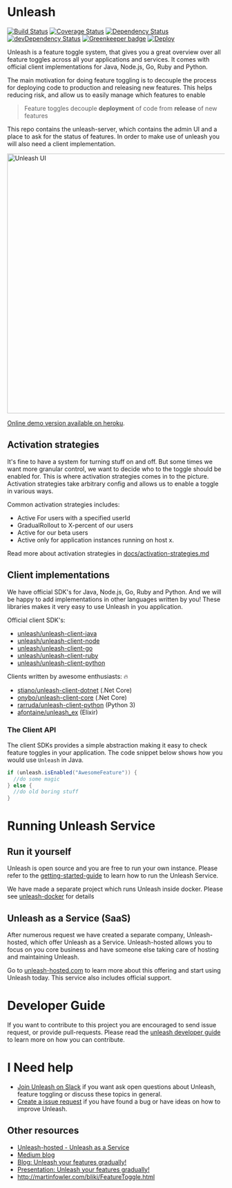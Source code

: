 # Unleash

[![Build Status](https://travis-ci.org/Unleash/unleash.svg?branch=master)](https://travis-ci.org/Unleash/unleash) [![Coverage Status](https://coveralls.io/repos/github/Unleash/unleash/badge.svg?branch=master)](https://coveralls.io/github/Unleash/unleash?branch=master) [![Dependency Status](https://david-dm.org/Unleash/unleash.svg)](https://david-dm.org/Unleash/unleash) [![devDependency Status](https://david-dm.org/Unleash/unleash/dev-status.svg)](https://david-dm.org/Unleash/unleash?type=dev) [![Greenkeeper badge](https://badges.greenkeeper.io/Unleash/unleash.svg)](https://greenkeeper.io/) [![Deploy](https://www.herokucdn.com/deploy/button.svg)](https://heroku.com/deploy)

Unleash is a feature toggle system, that gives you a great overview over all feature toggles across all your applications and services. It comes with official client implementations for Java, Node.js, Go, Ruby and Python.

The main motivation for doing feature toggling is to decouple the process for deploying code to production and releasing new features. This helps reducing risk, and allow us to easily manage which features to enable

> Feature toggles decouple **deployment** of code from **release** of new features

This repo contains the unleash-server, which contains the admin UI and a place to ask for the status of features. In order to make use of unleash you will also need a client implementation.

<img src="https://github.com/Unleash/unleash/raw/master/docs/assets/dashboard_new.png" alt="Unleash UI" width="600" />

[Online demo version available on heroku](https://unleash.herokuapp.com/#/features).

## Activation strategies

It's fine to have a system for turning stuff on and off. But some times we want more granular control, we want to decide who to the toggle should be enabled for. This is where activation strategies comes in to the picture. Activation strategies take arbitrary config and allows us to enable a toggle in various ways.

Common activation strategies includes:

- Active For users with a specified userId
- GradualRollout to X-percent of our users
- Active for our beta users
- Active only for application instances running on host x.

Read more about activation strategies in [docs/activation-strategies.md](./docs/activation-strategies.md)

## Client implementations

We have official SDK's for Java, Node.js, Go, Ruby and Python. And we will be happy to add implementations in other languages written by you! These libraries makes it very easy to use Unleash in you application.

Official client SDK's:

- [unleash/unleash-client-java](https://github.com/unleash/unleash-client-java)
- [unleash/unleash-client-node](https://github.com/unleash/unleash-client-node)
- [unleash/unleash-client-go](https://github.com/unleash/unleash-client-go)
- [unleash/unleash-client-ruby](https://github.com/unleash/unleash-client-ruby)
- [unleash/unleash-client-python](https://github.com/Unleash/unleash-client-python)

Clients written by awesome enthusiasts: :fire:

- [stiano/unleash-client-dotnet](https://github.com/stiano/unleash-client-dotnet) (.Net Core)
- [onybo/unleash-client-core](https://github.com/onybo/unleash-client-core) (.Net Core)
- [rarruda/unleash-client-python](https://github.com/rarruda/unleash-client-python) (Python 3)
- [afontaine/unleash_ex](https://gitlab.com/afontaine/unleash_ex) (Elixir)

### The Client API

The client SDKs provides a simple abstraction making it easy to check feature toggles in your application. The code snippet below shows how you would use `Unleash` in Java.

```java
if (unleash.isEnabled("AwesomeFeature")) {
  //do some magic
} else {
  //do old boring stuff
}
```

# Running Unleash Service

## Run it yourself

Unleash is open source and you are free to run your own instance. Please refer to the [getting-started-guide](https://unleash.github.io/docs/getting_started) to learn how to run the Unleash Service.

We have made a separate project which runs Unleash inside docker. Please see [unleash-docker](https://github.com/Unleash/unleash-docker) for details

## Unleash as a Service (SaaS)

After numerous request we have created a separate company, Unleash-hosted, which offer Unleash as a Service. Unleash-hosted allows you to focus on you core business and have someone else taking care of hosting and maintaining Unleash.

Go to [unleash-hosted.com](https://www.unleash-hosted.com/open-source) to learn more about this offering and start using Unleash today. This service also includes official support.

# Developer Guide

If you want to contribute to this project you are encouraged to send issue request, or provide pull-requests. Please read the [unleash developer guide](./docs/developer-guide.md) to learn more on how you can contribute.

# I Need help

- [Join Unleash on Slack](https://join.slack.com/t/unleash-community/shared_invite/enQtNjUxMjU2MDc0MTAxLTJjYmViYjkwYmE0ODVlNmY1YjcwZGRmZWU5MTU1YTQ1Nzg5ZWQ2YzBlY2U1MjlmZDg5ZDRmZTMzNmQ5YmEyOGE) if you want ask open questions about Unleash, feature toggling or discuss these topics in general.
- [Create a issue request](https://github.com/Unleash/unleash/issues/new) if you have found a bug or have ideas on how to improve Unleash.

## Other resources

- [Unleash-hosted - Unleash as a Service](https://www.unleash-hosted.com)
- [Medium blog](https://medium.com/unleash-hosted)
- [Blog: Unleash your features gradually!](http://bytes.schibsted.com/unleash-features-gradually/)
- [Presentation: Unleash your features gradually!](http://ivarconr.github.io/feature-toggles-presentation/sch-dev-lunch-2017/#1)
- http://martinfowler.com/bliki/FeatureToggle.html

